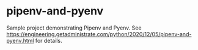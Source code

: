 # pipenv-and-pyenv

Sample project demonstrating Pipenv and Pyenv. See https://engineering.getadministrate.com/python/2020/12/05/pipenv-and-pyenv.html for details.
